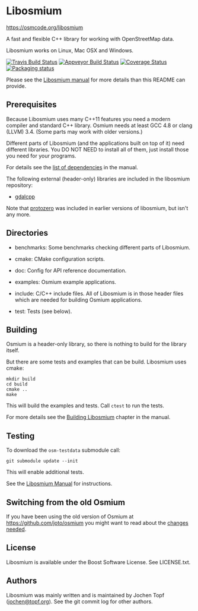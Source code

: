 # Libosmium

https://osmcode.org/libosmium

A fast and flexible C++ library for working with OpenStreetMap data.

Libosmium works on Linux, Mac OSX and Windows.

[![Travis Build Status](https://secure.travis-ci.org/osmcode/libosmium.svg)](https://travis-ci.org/osmcode/libosmium)
[![Appveyor Build Status](https://ci.appveyor.com/api/projects/status/github/osmcode/libosmium?svg=true)](https://ci.appveyor.com/project/Mapbox/libosmium)
[![Coverage Status](https://codecov.io/gh/osmcode/libosmium/branch/master/graph/badge.svg)](https://codecov.io/gh/osmcode/libosmium)
[![Packaging status](https://repology.org/badge/tiny-repos/libosmium.svg)](https://repology.org/metapackage/libosmium)

Please see the [Libosmium manual](https://osmcode.org/libosmium/manual.html)
for more details than this README can provide.


## Prerequisites

Because Libosmium uses many C++11 features you need a modern compiler and
standard C++ library. Osmium needs at least GCC 4.8 or clang (LLVM) 3.4.
(Some parts may work with older versions.)

Different parts of Libosmium (and the applications built on top of it) need
different libraries. You DO NOT NEED to install all of them, just install those
you need for your programs.

For details see the [list of
dependencies](https://osmcode.org/libosmium/manual.html#dependencies) in the
manual.

The following external (header-only) libraries are included in the libosmium
repository:
* [gdalcpp](https://github.com/joto/gdalcpp)

Note that [protozero](https://github.com/mapbox/protozero) was included in
earlier versions of libosmium, but isn't any more.


## Directories

* benchmarks: Some benchmarks checking different parts of Libosmium.

* cmake: CMake configuration scripts.

* doc: Config for API reference documentation.

* examples: Osmium example applications.

* include: C/C++ include files. All of Libosmium is in those header files
  which are needed for building Osmium applications.

* test: Tests (see below).


## Building

Osmium is a header-only library, so there is nothing to build for the
library itself.

But there are some tests and examples that can be build. Libosmium uses
cmake:

    mkdir build
    cd build
    cmake ..
    make

This will build the examples and tests. Call `ctest` to run the tests.

For more details see the
[Building Libosmium](https://osmcode.org/libosmium/manual.html#building-libosmium)
chapter in the manual.


## Testing

To download the `osm-testdata` submodule call:

```
git submodule update --init
```

This will enable additional tests.

See the
[Libosmium Manual](https://osmcode.org/libosmium/manual.html#running-tests)
for instructions.


## Switching from the old Osmium

If you have been using the old version of Osmium at
https://github.com/joto/osmium you might want to read about the [changes
needed](https://osmcode.org/libosmium/manual.html#changes-from-old-versions-of-osmium).


## License

Libosmium is available under the Boost Software License. See LICENSE.txt.


## Authors

Libosmium was mainly written and is maintained by Jochen Topf
(jochen@topf.org). See the git commit log for other authors.


